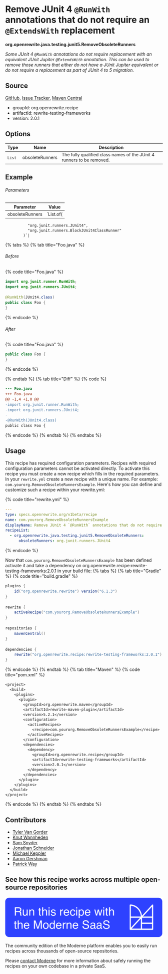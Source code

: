 # Remove JUnit 4 `@RunWith` annotations that do not require an `@ExtendsWith` replacement

**org.openrewrite.java.testing.junit5.RemoveObsoleteRunners**

_Some JUnit 4 `@RunWith` annotations do not require replacement with an equivalent JUnit Jupiter `@ExtendsWith` annotation. This can be used to remove those runners that either do not have a JUnit Jupiter equivalent or do not require a replacement as part of JUnit 4 to 5 migration._

## Source

[GitHub](https://github.com/openrewrite/rewrite-testing-frameworks/blob/main/src/main/java/org/openrewrite/java/testing/junit5/RemoveObsoleteRunners.java), [Issue Tracker](https://github.com/openrewrite/rewrite-testing-frameworks/issues), [Maven Central](https://central.sonatype.com/artifact/org.openrewrite.recipe/rewrite-testing-frameworks/2.0.1/jar)

* groupId: org.openrewrite.recipe
* artifactId: rewrite-testing-frameworks
* version: 2.0.1

## Options

| Type | Name | Description |
| -- | -- | -- |
| `List` | obsoleteRunners | The fully qualified class names of the JUnit 4 runners to be removed. |

## Example

###### Parameters
| Parameter | Value |
| -- | -- |
|obsoleteRunners|`List.of(
              "org.junit.runners.JUnit4",
              "org.junit.runners.BlockJUnit4ClassRunner"
            )`|


{% tabs %}
{% tab title="Foo.java" %}

###### Before
{% code title="Foo.java" %}
```java
import org.junit.runner.RunWith;
import org.junit.runners.JUnit4;

@RunWith(JUnit4.class)
public class Foo {
}
```
{% endcode %}

###### After
{% code title="Foo.java" %}
```java
public class Foo {
}
```
{% endcode %}

{% endtab %}
{% tab title="Diff" %}
{% code %}
```diff
--- Foo.java
+++ Foo.java
@@ -1,4 +1,0 @@
-import org.junit.runner.RunWith;
-import org.junit.runners.JUnit4;
-
-@RunWith(JUnit4.class)
public class Foo {
```
{% endcode %}
{% endtab %}
{% endtabs %}


## Usage

This recipe has required configuration parameters. Recipes with required configuration parameters cannot be activated directly. To activate this recipe you must create a new recipe which fills in the required parameters. In your `rewrite.yml` create a new recipe with a unique name. For example: `com.yourorg.RemoveObsoleteRunnersExample`.
Here's how you can define and customize such a recipe within your rewrite.yml:

{% code title="rewrite.yml" %}
```yaml
---
type: specs.openrewrite.org/v1beta/recipe
name: com.yourorg.RemoveObsoleteRunnersExample
displayName: Remove JUnit 4 `@RunWith` annotations that do not require an `@ExtendsWith` replacement example
recipeList:
  - org.openrewrite.java.testing.junit5.RemoveObsoleteRunners:
      obsoleteRunners: org.junit.runners.JUnit4
```
{% endcode %}

Now that `com.yourorg.RemoveObsoleteRunnersExample` has been defined activate it and take a dependency on org.openrewrite.recipe:rewrite-testing-frameworks:2.0.1 in your build file:
{% tabs %}
{% tab title="Gradle" %}
{% code title="build.gradle" %}
```groovy
plugins {
    id("org.openrewrite.rewrite") version("6.1.3")
}

rewrite {
    activeRecipe("com.yourorg.RemoveObsoleteRunnersExample")
}

repositories {
    mavenCentral()
}

dependencies {
    rewrite("org.openrewrite.recipe:rewrite-testing-frameworks:2.0.1")
}
```
{% endcode %}
{% endtab %}
{% tab title="Maven" %}
{% code title="pom.xml" %}
```markup
<project>
  <build>
    <plugins>
      <plugin>
        <groupId>org.openrewrite.maven</groupId>
        <artifactId>rewrite-maven-plugin</artifactId>
        <version>5.2.1</version>
        <configuration>
          <activeRecipes>
            <recipe>com.yourorg.RemoveObsoleteRunnersExample</recipe>
          </activeRecipes>
        </configuration>
        <dependencies>
          <dependency>
            <groupId>org.openrewrite.recipe</groupId>
            <artifactId>rewrite-testing-frameworks</artifactId>
            <version>2.0.1</version>
          </dependency>
        </dependencies>
      </plugin>
    </plugins>
  </build>
</project>
```
{% endcode %}
{% endtab %}
{% endtabs %}

## Contributors
* [Tyler Van Gorder](tkvangorder@users.noreply.github.com)
* [Knut Wannheden](knut@moderne.io)
* [Sam Snyder](sam@moderne.io)
* [Jonathan Schneider](jkschneider@gmail.com)
* [Michael Keppler](bananeweizen@gmx.de)
* [Aaron Gershman](aegershman@gmail.com)
* [Patrick Way](pway99@users.noreply.github.com)


## See how this recipe works across multiple open-source repositories

[![Moderne Link Image](/.gitbook/assets/ModerneRecipeButton.png)](https://app.moderne.io/recipes/org.openrewrite.java.testing.junit5.RemoveObsoleteRunners)

The community edition of the Moderne platform enables you to easily run recipes across thousands of open-source repositories.

Please [contact Moderne](https://moderne.io/product) for more information about safely running the recipes on your own codebase in a private SaaS.
